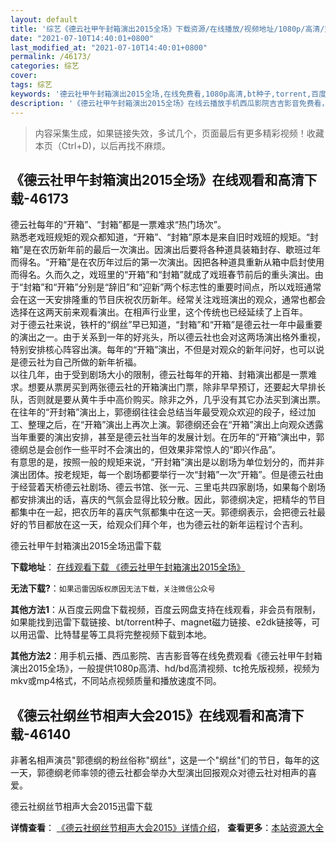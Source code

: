 ```yaml
---
layout: default
title: '综艺《德云社甲午封箱演出2015全场》下载资源/在线播放/视频地址/1080p/高清/蓝光'
date: "2021-07-10T14:40:01+0800"
last_modified_at: "2021-07-10T14:40:01+0800"
permalink: /46173/
categories: 综艺
cover:
tags: 综艺
keywords: '德云社甲午封箱演出2015全场,在线免费看,1080p高清,bt种子,torrent,百度云盘,magnet,磁力链,迅雷下载资源'
description: '《德云社甲午封箱演出2015全场》在线云播放手机西瓜影院吉吉影音免费看，1080p高清bd/hd未删减完整版和tc抢先枪版，mkv/mp4格式，附带bt/torrent种子、magnet/磁力链、百度云盘、网盘资源迅雷下载链接'
---
```


>内容采集生成，如果链接失效，多试几个，页面最后有更多精彩视频！收藏本页（Ctrl+D)，以后再找不麻烦。


## 《德云社甲午封箱演出2015全场》在线观看和高清下载-46173

德云社每年的“开箱&rdquo;、&ldquo;封箱”都是一票难求&ldquo;热门场次”。<br />熟悉老戏班规矩的观众都知道，“开箱&rdquo;、&ldquo;封箱”原本是来自旧时戏班的规矩。&ldquo;封箱”是在农历新年前的最后一次演出。因演出后要将各种道具装箱封存、歇班过年而得名。&ldquo;开箱&rdquo;是在农历年过后的第一次演出。因把各种道具重新从箱中启封使用而得名。久而久之，戏班里的“开箱&rdquo;和&ldquo;封箱”就成了戏班春节前后的重头演出。由于&ldquo;封箱”和&ldquo;开箱&rdquo;分别是&ldquo;辞旧”和&ldquo;迎新”两个标志性的重要时间点，所以戏班通常会在这一天安排隆重的节目庆祝农历新年。经常关注戏班演出的观众，通常也都会选择在这两天前来观看演出。在相声行业里，这个传统也已经延续了上百年。<br />对于德云社来说，铁杆的&ldquo;纲丝”早已知道，&ldquo;封箱”和&ldquo;开箱&rdquo;是德云社一年中最重要的演出之一。由于关系到一年的好兆头，所以德云社也会对这两场演出格外重视，特别安排核心阵容出演。每年的“开箱&rdquo;演出，不但是对观众的新年问好，也可以说是德云社为自己所做的新年祈福。<br />以往几年，由于受到剧场大小的限制，德云社每年的开箱、封箱演出都是一票难求。想要从票房买到两张德云社的开箱演出门票，除非早早预订，还要起大早排长队，否则就是要从黄牛手中高价购买。除非之外，几乎没有其它办法买到演出票。<br />在往年的“开封箱”演出上，郭德纲往往会总结当年最受观众欢迎的段子，经过加工、整理之后，在&ldquo;开箱&rdquo;演出上再次上演。郭德纲还会在&ldquo;开箱&rdquo;演出上向观众透露当年重要的演出安排，甚至是德云社当年的发展计划。在历年的&ldquo;开箱&rdquo;演出中，郭德纲总是会创作一些平时不会演出的，但效果非常惊人的&ldquo;即兴作品”。<br />有意思的是，按照一般的规矩来说，&ldquo;开封箱”演出是以剧场为单位划分的，而并非演出团体。按老规矩，每一个剧场都要举行一次&ldquo;封箱”一次&ldquo;开箱&rdquo;。但是德云社由于经营着天桥德云社剧场、德云书馆、张一元、三里屯共四家剧场，如果每个剧场都安排演出的话，喜庆的气氛会显得比较分散。因此，郭德纲决定，把精华的节目都集中在一起，把农历年的喜庆气氛都集中在这一天。郭德纲表示，会把德云社最好的节目都放在这一天，给观众们拜个年，也为德云社的新年运程讨个吉利。<!---剧情end--->


德云社甲午封箱演出2015全场迅雷下载

**下载地址**： [在线观看下载 《德云社甲午封箱演出2015全场》](https://www.993dy.com//vod-detail-id-3673.html) 


**无法下载?**：`如果迅雷因版权原因无法下载，关注微信公众号 `

**其他方法1**：从百度云网盘下载视频，百度云网盘支持在线观看，非会员有限制，如果能找到迅雷下载链接、bt/torrent种子、magnet磁力链接、e2dk链接等，可以用迅雷、比特彗星等工具将完整视频下载到本地。

**其他方法2**：用手机云播、西瓜影院、吉吉影音等在线免费观看《德云社甲午封箱演出2015全场》，一般提供1080p高清、hd/bd高清视频、tc抢先版视频，视频为mkv或mp4格式，不同站点视频质量和播放速度不同。


## 《德云社纲丝节相声大会2015》在线观看和高清下载-46140

非著名相声演员"郭德纲的粉丝俗称"纲丝"，这是一个"纲丝"们的节日，每年的这一天，郭德纲老师率领的德云社都会举办大型演出回报观众对德云社对相声的喜爱。<!---剧情end--->


德云社纲丝节相声大会2015迅雷下载

**详情查看**： [《德云社纲丝节相声大会2015》详情介绍](/movie/46140/)， **查看更多**：[本站资源大全](/movie/t/all/)

